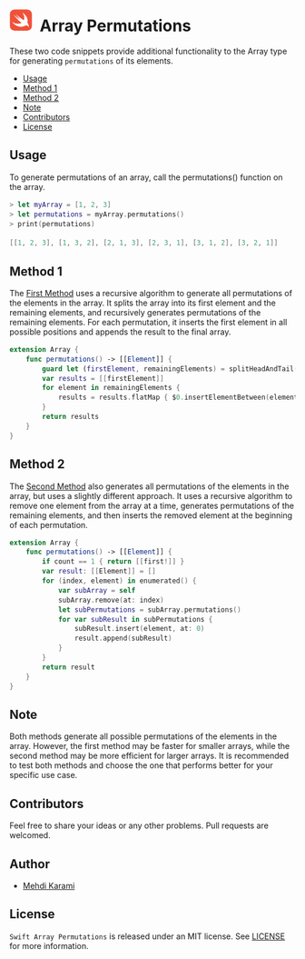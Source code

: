# <img src="https://github.com/devicons/devicon/blob/master/icons/swift/swift-original.svg" width="40" height="40"/>&nbsp; Array Permutations

These two code snippets provide additional functionality to the Array type for generating `permutations` of its elements.

- [Usage](#usage)
- [Method 1](#method-1)
- [Method 2](#method-2)
- [Note](#note)
- [Contributors](#contributors)
- [License](#license)

## Usage
To generate permutations of an array, call the permutations() function on the array.
```swift 
> let myArray = [1, 2, 3]
> let permutations = myArray.permutations()
> print(permutations)

[[1, 2, 3], [1, 3, 2], [2, 1, 3], [2, 3, 1], [3, 1, 2], [3, 2, 1]]
```

## Method 1

The [First Method](PermutationsSourceCode/method1.swift) uses a recursive algorithm to generate all permutations of the elements in the array. It splits the array into its first element and the remaining elements, and recursively generates permutations of the remaining elements. For each permutation, it inserts the first element in all possible positions and appends the result to the final array.

```swift
extension Array {
    func permutations() -> [[Element]] {
        guard let (firstElement, remainingElements) = splitHeadAndTail() else { return [[]] }
        var results = [[firstElement]]
        for element in remainingElements {
            results = results.flatMap { $0.insertElementBetween(element) }
        }
        return results
    }
}
```

## Method 2

The [Second Method](PermutationsSourceCode/method2.swift) also generates all permutations of the elements in the array, but uses a slightly different approach. It uses a recursive algorithm to remove one element from the array at a time, generates permutations of the remaining elements, and then inserts the removed element at the beginning of each permutation.

```swift
extension Array {
    func permutations() -> [[Element]] {
        if count == 1 { return [[first!]] }
        var result: [[Element]] = []
        for (index, element) in enumerated() {
            var subArray = self
            subArray.remove(at: index)
            let subPermutations = subArray.permutations()
            for var subResult in subPermutations {
                subResult.insert(element, at: 0)
                result.append(subResult)
            }
        }
        return result
    }
}
```

## Note

Both methods generate all possible permutations of the elements in the array. However, the first method may be faster for smaller arrays, while the second method may be more efficient for larger arrays. It is recommended to test both methods and choose the one that performs better for your specific use case.

## Contributors

Feel free to share your ideas or any other problems. Pull requests are welcomed.

## Author

- [Mehdi Karami](https://www.github.com/mehdi2003karami)

## License

`Swift Array Permutations` is released under an MIT license. See [LICENSE](LICENSE) for more information.

